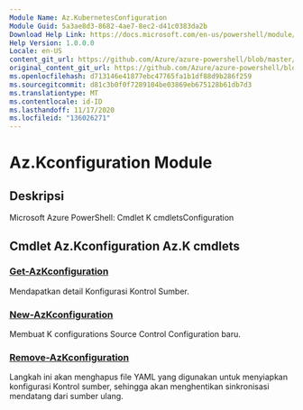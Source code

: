 ```yaml
---
Module Name: Az.KubernetesConfiguration
Module Guid: 5a3ae8d3-8682-4ae7-8ec2-d41c0383da2b
Download Help Link: https://docs.microsoft.com/en-us/powershell/module/az.kubernetesconfiguration
Help Version: 1.0.0.0
Locale: en-US
content_git_url: https://github.com/Azure/azure-powershell/blob/master/src/KubernetesConfiguration/help/Az.KubernetesConfiguration.md
original_content_git_url: https://github.com/Azure/azure-powershell/blob/master/src/KubernetesConfiguration/help/Az.KubernetesConfiguration.md
ms.openlocfilehash: d713146e41877ebc47765fa1b1df88d9b286f259
ms.sourcegitcommit: d81c3b0f0f7289104be03869eb675128b61db7d3
ms.translationtype: MT
ms.contentlocale: id-ID
ms.lasthandoff: 11/17/2020
ms.locfileid: "136026271"
---
```

# Az.Kconfiguration Module
## Deskripsi
Microsoft Azure PowerShell: Cmdlet K cmdletsConfiguration

## Cmdlet Az.Kconfiguration Az.K cmdlets
### [Get-AzKconfiguration](Get-AzKubernetesConfiguration.md)
Mendapatkan detail Konfigurasi Kontrol Sumber.

### [New-AzKconfiguration](New-AzKubernetesConfiguration.md)
Membuat K configurations Source Control Configuration baru.

### [Remove-AzKconfiguration](Remove-AzKubernetesConfiguration.md)
Langkah ini akan menghapus file YAML yang digunakan untuk menyiapkan konfigurasi Kontrol sumber, sehingga akan menghentikan sinkronisasi mendatang dari sumber ulang.

